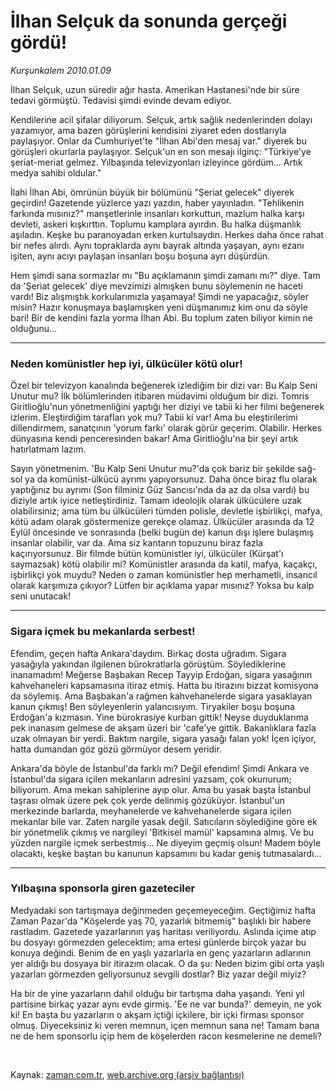 # İlhan Selçuk da sonunda gerçeği gördü!

*Kurşunkalem 2010.01.09*

<tr><td class="metin" colspan="2" style="padding-top: 20px; padding-left: 5px; ">İlhan Selçuk, uzun süredir ağır hasta. Amerikan Hastanesi'nde bir süre tedavi görmüştü. Tedavisi şimdi evinde devam ediyor.</td></tr><tr><td class="metin" colspan="2" style="padding-top: 20px; padding-left: 5px; "><p>Kendilerine acil şifalar diliyorum. Selçuk, artık sağlık nedenlerinden dolayı yazamıyor, ama bazen görüşlerini kendisini ziyaret eden dostlarıyla paylaşıyor. Onlar da Cumhuriyet'te "İlhan Abi'den mesaj var." diyerek bu görüşleri okurlarla paylaşıyor. Selçuk'un en son mesajı ilginç: "Türkiye'ye şeriat-meriat gelmez. Yılbaşında televizyonları izleyince gördüm... Artık medya sahibi oldular."
<p>İlahi İlhan Abi, ömrünün büyük bir bölümünü "Şeriat gelecek" diyerek geçirdin! Gazetende yüzlerce yazı yazdın, haber yayınladın. "Tehlikenin farkında mısınız?" manşetlerinle insanları korkuttun, mazlum halka karşı devleti, askeri kışkırttın. Toplumu kamplara ayırdın. Bu halka düşmanlık aşıladın. Keşke bu paranoyadan erken kurtulsaydın. Herkes daha önce rahat bir nefes alırdı. Aynı topraklarda aynı bayrak altında yaşayan, aynı ezanı işiten, aynı acıyı paylaşan insanları boşu boşuna ayrı düşürdün.
<p>Hem şimdi sana sormazlar mı "Bu açıklamanın şimdi zamanı mı?" diye. Tam da 'Şeriat gelecek' diye mevzimizi almışken bunu söylemenin ne haceti vardı! Biz alışmıştık korkularımızla yaşamaya! Şimdi ne yapacağız, söyler misin? Hazır konuşmaya başlamışken yeni düşmanımız kim onu da söyle bari! Bir de kendini fazla yorma İlhan Abi. Bu toplum zaten biliyor kimin ne olduğunu...
<p><hr/>
<p><h3>Neden komünistler hep iyi, ülkücüler kötü olur!</h3>
<p>Özel bir televizyon kanalında beğenerek izlediğim bir dizi var: Bu Kalp Seni Unutur mu? İlk bölümlerinden itibaren müdavimi olduğum bir dizi. Tomris Giritlioğlu'nun yönetmenliğini yaptığı her diziyi ve tabii ki her filmi beğenerek izlerim. Eleştirdiğim tarafları yok mu? Tabii ki var! Ama bu eleştirilerimi dillendirmem, sanatçının 'yorum farkı' olarak görür geçerim. Olabilir. Herkes dünyasına kendi penceresinden bakar! Ama Giritlioğlu'na bir şeyi artık hatırlatmam lazım.
<p>Sayın yönetmenim. 'Bu Kalp Seni Unutur mu?'da çok bariz bir şekilde sağ-sol ya da komünist-ülkücü ayrımı yapıyorsunuz. Daha önce biraz flu olarak yaptığınız bu ayrımı (Son filminiz Güz Sancısı'nda da az da olsa vardı) bu diziyle artık iyice netleştirdiniz. Tamam ideolojik olarak ülkücülere uzak olabilirsiniz; ama tüm bu ülkücüleri tümden polisle, devletle işbirlikçi, mafya, kötü adam olarak göstermenize gerekçe olamaz. Ülkücüler arasında da 12 Eylül öncesinde ve sonrasında (belki bugün de) kanun dışı işlere bulaşmış insanlar olabilir, var da. Ama siz kantarın topuzunu biraz fazla kaçırıyorsunuz. Bir filmde bütün komünistler iyi, ülkücüler (Kürşat'ı saymazsak) kötü olabilir mi? Komünistler arasında da katil, mafya, kaçakçı, işbirlikçi yok muydu? Neden o zaman komünistler hep merhametli, insancıl olarak karşımıza çıkıyor? Lütfen bir açıklama yapar mısınız? Yoksa bu kalp seni unutacak!
<p><hr/>
<p><h3>Sigara içmek bu mekanlarda serbest!</h3>
<p>Efendim, geçen hafta Ankara'daydım. Birkaç dosta uğradım. Sigara yasağıyla yakından ilgilenen bürokratlarla görüştüm. Söylediklerine inanamadım! Meğerse Başbakan Recep Tayyip Erdoğan, sigara yasağının kahvehaneleri kapsamasına itiraz etmiş. Hatta bu itirazını bizzat komisyona da söylemiş. Ama Başbakan'a rağmen kahvehanelerde sigara yasaklayan kanun çıkmış! Ben söyleyenlerin yalancısıyım. Tiryakiler boşu boşuna Erdoğan'a kızmasın. Yine bürokrasiye kurban gittik! Neyse duyduklarıma pek inanasım gelmese de akşam üzeri bir 'cafe'ye gittik. Bakanlıklara fazla uzak olmayan bir yerdi. Baktım nargile, sigara yasağı falan yok! İçen içiyor, hatta dumandan göz gözü görmüyor desem yeridir.
<p>Ankara'da böyle de İstanbul'da farklı mı? Değil efendim! Şimdi Ankara ve İstanbul'da sigara içilen mekanların adresini yazsam, çok okunurum; biliyorum. Ama mekan sahiplerine ayıp olur. Ama bu yasak başta İstanbul taşrası olmak üzere pek çok yerde delinmiş gözüküyor. İstanbul'un merkezinde barlarda, meyhanelerde ve kahvehanelerde sigara içilen mekanlar bile var. Zaten nargile yasak değil. Satıcıların söylediğine göre ek bir yönetmelik çıkmış ve nargileyi 'Bitkisel mamül' kapsamına almış. Ve bu yüzden nargile içmek serbestmiş... Ne diyeyim geçmiş olsun! Madem böyle olacaktı, keşke baştan bu kanunun kapsamını bu kadar geniş tutmasalardı...
<p><hr/>
<p><h3>Yılbaşına sponsorla giren gazeteciler</h3>
<p>Medyadaki son tartışmaya değinmeden geçemeyeceğim. Geçtiğimiz hafta Zaman Pazar'da "Köşelerde yaş 70, yazarlık bitmemiş" başlıklı bir habere rastladım. Gazetede yazarlarının yaş haritası veriliyordu. Aslında içime atıp bu dosyayı görmezden gelecektim; ama ertesi günlerde birçok yazar bu konuya değindi. Benim de en yaşlı yazarlarla en genç yazarların adlarının yer aldığı bu dosyaya bir itirazım olacak. O da şu: Neden bizim gibi orta yaşlı yazarları görmezden geliyorsunuz sevgili dostlar? Biz yazar değil miyiz?
<p>Ha bir de yine yazarların dahil olduğu bir tartışma daha yaşandı. Yeni yıl partisine birkaç yazar aynı evde girmiş. 'Ee ne var bunda?' demeyin, ne yok ki! En başta bu yazarların o akşam içtiği içkilere, bir içki firması sponsor olmuş. Diyeceksiniz ki veren memnun, içen memnun sana ne! Tamam bana ne de hem sponsorlu içip hem de köşelerden racon kesmelerine ne demeli? 
<p><br/></p></p></p></p></p></p></p></p></p></p></p></p></p></p></p></p></td></tr>

Kaynak: [zaman.com.tr](http://zaman.com.tr/yazar.do?yazino=937648), [web.archive.org (arşiv bağlantısı)](http://web.archive.org/web/20100225083254/http://zaman.com.tr:80/yazar.do?yazino=937648)
